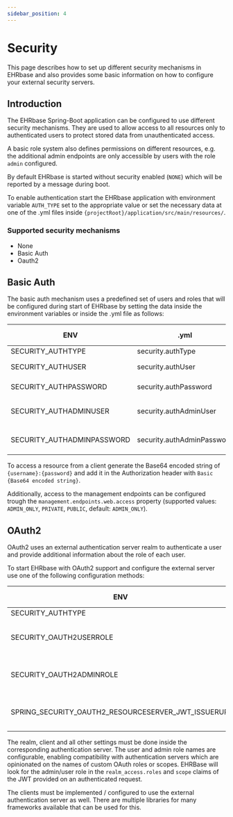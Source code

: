 ```yaml
---
sidebar_position: 4
---
```


# Security

This page describes how to set up different security mechanisms in EHRbase and also provides some basic information
on how to configure your external security servers.

## Introduction

The EHRbase Spring-Boot application can be configured to use different security mechanisms. They
are used to allow access to all resources only to authenticated users to protect stored data from
unauthenticated access.

A basic role system also defines permissions on different resources, e.g. the additional admin
endpoints are only accessible by users with the role `admin` configured.

By default EHRbase is started without security enabled (`NONE`) which will be reported by a message during
boot.

To enable authentication start the EHRbase application with environment variable `AUTH_TYPE` set
to the appropriate value or set the necessary data at one of the .yml files inside 
`{projectRoot}/application/src/main/resources/`.

### Supported security mechanisms

* None
* Basic Auth
* Oauth2

## Basic Auth

The basic auth mechanism uses a predefined set of users and roles that will be configured during
start of EHRbase by setting the data inside the environment variables or inside the .yml file as
follows:

| ENV                        | .yml                       | Value to set        | Default                |
| -------------------------- | -------------------------- | ------------------- | ---------------------- |
| SECURITY_AUTHTYPE          | security.authType          | BASIC               | NONE                   |
| SECURITY_AUTHUSER          | security.authUser          | your username       | ehrbase-user           |
| SECURITY_AUTHPASSWORD      | security.authPassword      | Your password       | SuperSecretPassword    |
| SECURITY_AUTHADMINUSER     | security.authAdminUser     | Your admin username | ehrbase-admin          |
| SECURITY_AUTHADMINPASSWORD | security.authAdminPassword | Your admin password | EvenMoreSecretPassword |

To access a resource from a client generate the Base64 encoded string of `{username}:{password}` 
and add it in the Authorization header with `Basic {Base64 encoded string}`.

Additionally, access to the management endpoints can be configured trough the `management.endpoints.web.access` property (supported values: `ADMIN_ONLY`, `PRIVATE`, `PUBLIC`, default: `ADMIN_ONLY`).

## OAuth2

OAuth2 uses an external authentication server realm to authenticate a user and provide additional
information about the role of each user.

To start EHRbase with OAuth2 support and configure the external server use one of the following
configuration methods:

| ENV                                                 | .yml                                                 | Value to set            | Default                                   |
| --------------------------------------------------- | ---------------------------------------------------- | ----------------------- | ----------------------------------------- |
| SECURITY_AUTHTYPE                                   | security.authType                                    | OAUTH                   | NONE                                      |
| SECURITY_OAUTH2USERROLE                             | security.oauth2UserRole                              | Desired user role name  | USER                                      |
| SECURITY_OAUTH2ADMINROLE                            | security.oauth2AdminRole                             | Desired admin role name | ADMIN                                     |
| SPRING_SECURITY_OAUTH2_RESOURCESERVER_JWT_ISSUERURI | spring.security.oauth2.resourceserver.jwt.issuer-uri | Your realm base url     | http://localhost:8081/auth/realms/ehrbase |

The realm, client and all other settings must be done inside the corresponding authentication
server.
The user and admin role names are configurable, enabling compatibility with authentication servers which are opinionated
on the names of custom OAuth roles or scopes. EHRBase will look for the admin/user role in the `realm_access.roles` and
`scope` claims of the JWT provided on an authenticated request.

The clients must be implemented / configured to use the external authentication server as well.
There are multiple libraries for many frameworks available that can be used for this.
